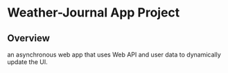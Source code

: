 # Weather-Journal App Project

## Overview
an asynchronous web app that uses Web API and user data to dynamically update the UI. 



